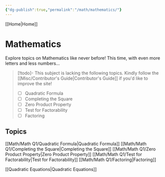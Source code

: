 ```yaml
---
{"dg-publish":true,"permalink":"/math/mathematics/"}
---
```


[[Home\|Home]]

# Mathematics
Explore topics on Mathematics like never before! This time, with even more letters and less numbers...

>[!todo]- This subject is lacking the following topics. Kindly follow the [[Misc/Contributor's Guide\|Contributor's Guide]] if you'd like to improve the site!
>- [ ] Quadratic Formula
>- [ ] Completing the Square
>- [ ] Zero Product Property
>- [ ] Test for Factorability
>- [ ] Factoring

## Topics
[[Math/Math Q1/Quadratic Formula\|Quadratic Formula]]
[[Math/Math Q1/Completing the Square\|Completing the Square]]
[[Math/Math Q1/Zero Product Property\|Zero Product Property]]
[[Math/Math Q1/Test for Factorability\|Test for Factorability]]
[[Math/Math Q1/Factoring\|Factoring]]

[[Quadratic Equations\|Quadratic Equations]]
